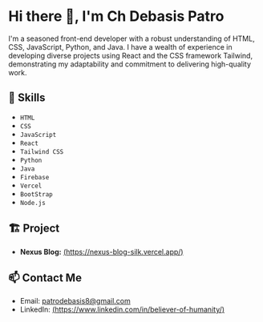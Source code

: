 # Hi there 👋, I'm Ch Debasis Patro

I'm a seasoned front-end developer with a robust understanding of HTML, CSS, JavaScript, Python, and Java. I have a wealth of experience in developing diverse projects using React and the CSS framework Tailwind, demonstrating my adaptability and commitment to delivering high-quality work.

## 🚀 Skills 
- `HTML`
- `CSS`
- `JavaScript`
- `React`
- `Tailwind CSS`
- `Python`
- `Java`
- `Firebase`
- `Vercel`
- `BootStrap`
- `Node.js`

## 🏗️ Project 
- **Nexus Blog:** [(https://nexus-blog-silk.vercel.app/)](#)

## 📫 Contact Me 
- Email: patrodebasis8@gmail.com
- LinkedIn: [(https://www.linkedin.com/in/believer-of-humanity/)](#)
